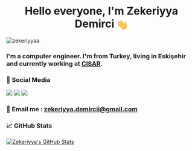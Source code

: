 <h1 align="center">Hello everyone, I'm Zekeriyya Demirci <img src="https://github.com/zekeriyyaa/zekeriyyaa/blob/main/wave.gif" align="center" width="30px">  </h1>
<p align="left"> <img src="https://komarev.com/ghpvc/?username=zekeriyyaa" alt="zekeriyyaa" /> </p>

### I'm a computer engineer. I'm from Turkey, living in Eskişehir and currently working at [CISAR](https://cisar.ogu.edu.tr).

### &#x1F514; Social Media 
[![](https://img.shields.io/badge/linkedin-%230077B5.svg?&style=for-the-badge&logo=linkedin&logoColor=white)](https://www.linkedin.com/in/zekeriyya-demirci-944724160//) 
[![](https://img.shields.io/badge/medium-%2312100E.svg?&style=for-the-badge&logo=medium&logoColor=white)](https://medium.com/@zekeriyyademirci)
[![](https://img.shields.io/badge/twitter-%231DA1F2.svg?&style=for-the-badge&logo=twitter&logoColor=white)](https://twitter.com/zekeriyyaa_)

### &#x1F4E8; Email me : zekeriyya.demircii@gmail.com

### &#x1f4c8; GitHub Stats
<a href="https://github.com/zekeriyyaa">
  <img align="center" src="https://github-readme-stats.vercel.app/api?username=zekeriyyaa&show_icons=true&line_height=27&count_private=true&title_color=ffffff&text_color=c9cacc&icon_color=2bbc8a&bg_color=1d1f21" alt="Zekeriyya's GitHub Stats" />
</a>


